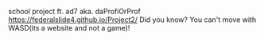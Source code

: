 school project ft. ad7 aka. daProfiOrProf
 https://federalslide4.github.io/Project2/
 Did you know? You can't move with WASD(its a website and not a game)!
